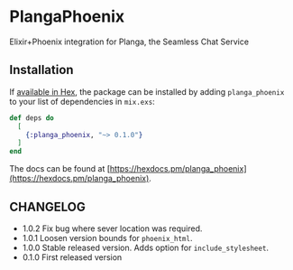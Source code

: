 # PlangaPhoenix

Elixir+Phoenix integration for Planga, the Seamless Chat Service

## Installation

If [available in Hex](https://hex.pm/docs/publish), the package can be installed
by adding `planga_phoenix` to your list of dependencies in `mix.exs`:

```elixir
def deps do
  [
    {:planga_phoenix, "~> 0.1.0"}
  ]
end
```

The docs can be found at [https://hexdocs.pm/planga_phoenix](https://hexdocs.pm/planga_phoenix).

## CHANGELOG

- 1.0.2 Fix bug where sever location was required.
- 1.0.1 Loosen version bounds for `phoenix_html`.
- 1.0.0 Stable released version. Adds option for `include_stylesheet`.
- 0.1.0 First released version

